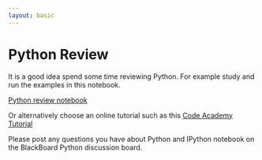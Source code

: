 ```yaml
---
layout: basic
---
```


# Python Review

It is a good idea spend some time reviewing Python.  For example study and run the examples in this notebook.   

[Python review notebook](https://github.com/bnorthan/inf-428-data-analytics-online/blob/master/python/notebooks/introduction/Python_Tutorial.ipynb)  

Or alternatively choose an online tutorial such as this [Code Academy Tutorial](https://www.codecademy.com/learn/learn-python-3)  

Please post any questions you have about Python and IPython notebook on the BlackBoard Python discussion board. 
